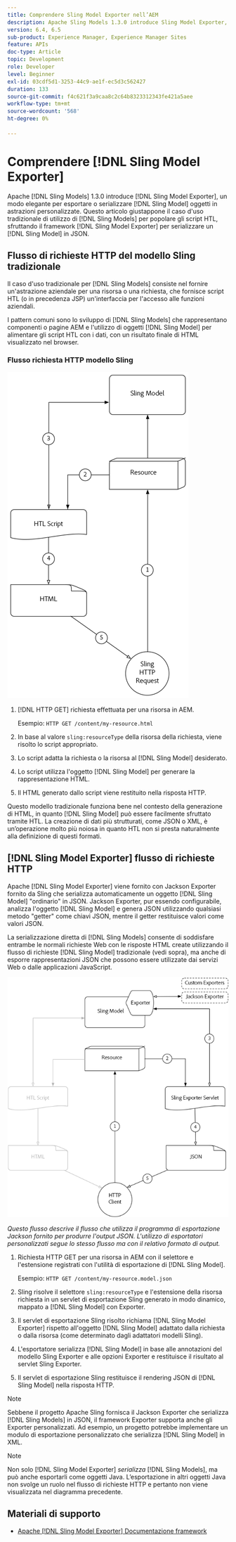 ```yaml
---
title: Comprendere Sling Model Exporter nell’AEM
description: Apache Sling Models 1.3.0 introduce Sling Model Exporter, un modo elegante per esportare o serializzare oggetti Sling Model in astrazioni personalizzate. Questo articolo giustappone il caso d’uso tradizionale di utilizzo dei modelli Sling per popolare gli script HTL, con l’utilizzo del framework Sling Model Exporter per serializzare un modello Sling in JSON.
version: 6.4, 6.5
sub-product: Experience Manager, Experience Manager Sites
feature: APIs
doc-type: Article
topic: Development
role: Developer
level: Beginner
exl-id: 03cdf5d1-3253-44c9-ae1f-ec5d3c562427
duration: 133
source-git-commit: f4c621f3a9caa8c2c64b8323312343fe421a5aee
workflow-type: tm+mt
source-wordcount: '568'
ht-degree: 0%

---
```


# Comprendere [!DNL Sling Model Exporter]

Apache [!DNL Sling Models] 1.3.0 introduce [!DNL Sling Model Exporter], un modo elegante per esportare o serializzare [!DNL Sling Model] oggetti in astrazioni personalizzate. Questo articolo giustappone il caso d&#39;uso tradizionale di utilizzo di [!DNL Sling Models] per popolare gli script HTL, sfruttando il framework [!DNL Sling Model Exporter] per serializzare un [!DNL Sling Model] in JSON.

## Flusso di richieste HTTP del modello Sling tradizionale

Il caso d&#39;uso tradizionale per [!DNL Sling Models] consiste nel fornire un&#39;astrazione aziendale per una risorsa o una richiesta, che fornisce script HTL (o in precedenza JSP) un&#39;interfaccia per l&#39;accesso alle funzioni aziendali.

I pattern comuni sono lo sviluppo di [!DNL Sling Models] che rappresentano componenti o pagine AEM e l&#39;utilizzo di oggetti [!DNL Sling Model] per alimentare gli script HTL con i dati, con un risultato finale di HTML visualizzato nel browser.

### Flusso richiesta HTTP modello Sling

![Flusso richiesta modello Sling](./assets/understand-sling-model-exporter/sling-model-request-flow.png)

1. [!DNL HTTP GET] richiesta effettuata per una risorsa in AEM.

   Esempio: `HTTP GET /content/my-resource.html`

1. In base al valore `sling:resourceType` della risorsa della richiesta, viene risolto lo script appropriato.

1. Lo script adatta la richiesta o la risorsa al [!DNL Sling Model] desiderato.

1. Lo script utilizza l&#39;oggetto [!DNL Sling Model] per generare la rappresentazione HTML.

1. Il HTML generato dallo script viene restituito nella risposta HTTP.

Questo modello tradizionale funziona bene nel contesto della generazione di HTML, in quanto [!DNL Sling Model] può essere facilmente sfruttato tramite HTL. La creazione di dati più strutturati, come JSON o XML, è un’operazione molto più noiosa in quanto HTL non si presta naturalmente alla definizione di questi formati.

## [!DNL Sling Model Exporter] flusso di richieste HTTP

Apache [!DNL Sling Model Exporter] viene fornito con Jackson Exporter fornito da Sling che serializza automaticamente un oggetto [!DNL Sling Model] &quot;ordinario&quot; in JSON. Jackson Exporter, pur essendo configurabile, analizza l&#39;oggetto [!DNL Sling Model] e genera JSON utilizzando qualsiasi metodo &quot;getter&quot; come chiavi JSON, mentre il getter restituisce valori come valori JSON.

La serializzazione diretta di [!DNL Sling Models] consente di soddisfare entrambe le normali richieste Web con le risposte HTML create utilizzando il flusso di richieste [!DNL Sling Model] tradizionale (vedi sopra), ma anche di esporre rappresentazioni JSON che possono essere utilizzate dai servizi Web o dalle applicazioni JavaScript.

![Flusso richiesta HTTP esportazione modello Sling](./assets/understand-sling-model-exporter/sling-model-exporter-request-flow.png)

*Questo flusso descrive il flusso che utilizza il programma di esportazione Jackson fornito per produrre l&#39;output JSON. L&#39;utilizzo di esportatori personalizzati segue lo stesso flusso ma con il relativo formato di output.*

1. Richiesta HTTP GET per una risorsa in AEM con il selettore e l&#39;estensione registrati con l&#39;utilità di esportazione di [!DNL Sling Model].

   Esempio: `HTTP GET /content/my-resource.model.json`

1. Sling risolve il selettore `sling:resourceType` e l&#39;estensione della risorsa richiesta in un servlet di esportazione Sling generato in modo dinamico, mappato a [!DNL Sling Model] con Exporter.
1. Il servlet di esportazione Sling risolto richiama [!DNL Sling Model Exporter] rispetto all&#39;oggetto [!DNL Sling Model] adattato dalla richiesta o dalla risorsa (come determinato dagli adattatori modelli Sling).
1. L&#39;esportatore serializza [!DNL Sling Model] in base alle annotazioni del modello Sling Exporter e alle opzioni Exporter e restituisce il risultato al servlet Sling Exporter.
1. Il servlet di esportazione Sling restituisce il rendering JSON di [!DNL Sling Model] nella risposta HTTP.

>[!NOTE]
>
>Sebbene il progetto Apache Sling fornisca il Jackson Exporter che serializza [!DNL Sling Models] in JSON, il framework Exporter supporta anche gli Exporter personalizzati. Ad esempio, un progetto potrebbe implementare un modulo di esportazione personalizzato che serializza [!DNL Sling Model] in XML.

>[!NOTE]
>
>Non solo [!DNL Sling Model Exporter] *serializza* [!DNL Sling Models], ma può anche esportarli come oggetti Java. L’esportazione in altri oggetti Java non svolge un ruolo nel flusso di richieste HTTP e pertanto non viene visualizzata nel diagramma precedente.

## Materiali di supporto

* [Apache [!DNL Sling Model Exporter] Documentazione framework](https://sling.apache.org/documentation/bundles/models.html#exporter-framework-since-130)
